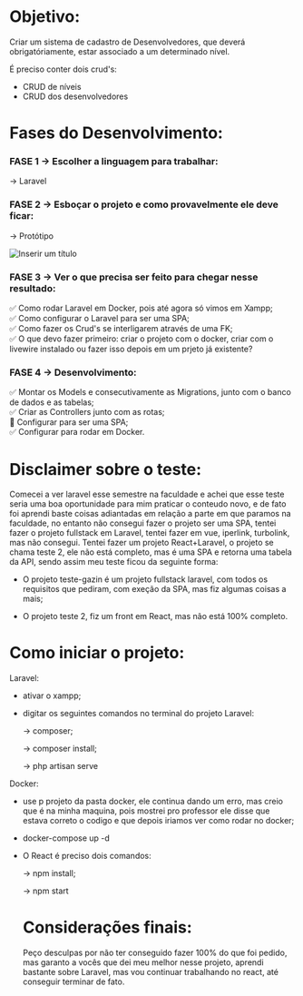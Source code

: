 # Objetivo: 
Criar um sistema de cadastro de Desenvolvedores, que deverá obrigatóriamente, estar associado a um determinado nível.

É preciso conter dois crud's:

- CRUD de níveis
- CRUD dos desenvolvedores

# Fases do Desenvolvimento:

### FASE 1 -> Escolher a linguagem para trabalhar: 
-> Laravel

### FASE 2 -> Esboçar o projeto e como provavelmente ele deve ficar: 

-> Protótipo

![Inserir um título](https://user-images.githubusercontent.com/93444811/229107810-725cffd7-bd46-4d13-b73d-c3c9a0ce81f6.png)

### FASE 3 -> Ver o que precisa ser feito para chegar nesse resultado: 

:white_check_mark: Como rodar Laravel em Docker, pois até agora só vimos em Xampp; <br />
:white_check_mark: Como configurar o Laravel para ser uma SPA; <br />
:white_check_mark: Como fazer os Crud's se interligarem através de uma FK; <br />
:white_check_mark: O que devo fazer primeiro: criar o projeto com o docker, criar com o livewire instalado ou fazer isso depois em um prjeto já existente?

### FASE 4 -> Desenvolvimento:

:white_check_mark: Montar os Models e consecutivamente as Migrations, junto com o banco de dados e as tabelas; <br />
:white_check_mark: Criar as Controllers junto com as rotas; <br />
:black_square_button: Configurar para ser uma SPA; <br />
:white_check_mark: Configurar para rodar em Docker. 

# Disclaimer sobre o teste:

  Comecei a ver laravel esse semestre na faculdade e achei que esse teste seria uma boa oportunidade para mim praticar o conteudo novo, e de fato foi aprendi baste coisas adiantadas em relação a parte em que paramos na faculdade, no entanto não consegui fazer o projeto ser uma SPA, tentei fazer o projeto fullstack em Laravel, tentei fazer em vue, iperlink, turbolink, mas não consegui.
  Tentei fazer um projeto React+Laravel, o projeto se chama teste 2, ele não está completo, mas é uma SPA e retorna uma tabela da API, sendo assim meu teste ficou da seguinte forma: 

- O projeto teste-gazin é um projeto fullstack laravel, com todos os requisitos que pediram, com exeção da SPA, mas fiz algumas coisas a mais;

- O projeto teste 2, fiz um front em React, mas não está 100% completo.

# Como iniciar o projeto:

Laravel: 

- ativar o xampp; 
- digitar os seguintes comandos no terminal do projeto Laravel:

   -> composer;
   
   -> composer install;
   
   -> php artisan serve
   
Docker: 

- use p projeto da pasta docker, ele continua dando um erro, mas creio que é na minha maquina, pois mostrei pro professor ele disse que estava correto o codigo e que depois iriamos ver como rodar no docker;
- docker-compose up -d
   
   
- O React é preciso dois comandos:

   -> npm install;
   
   -> npm start
   
   # Considerações finais:
   
   Peço desculpas por não ter conseguido fazer 100% do que foi pedido, mas garanto a vocês que dei meu melhor nesse projeto, aprendi bastante sobre Laravel, mas vou continuar trabalhando no react, até conseguir terminar de fato. 
